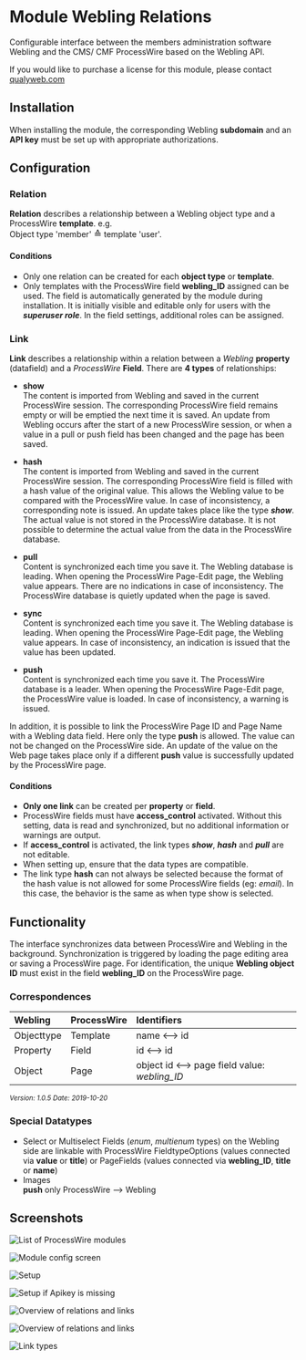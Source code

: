 Module Webling Relations
=========================

Configurable interface between the members administration software Webling and the CMS/ CMF ProcessWire based on the Webling API.

If you would like to purchase a license for this module, please contact [qualyweb.com](https://qualyweb.com/en/contact/)

## Installation

When installing the module, the corresponding Webling **subdomain** and an **API key** must be set up with appropriate authorizations.

## Configuration

### Relation
**Relation** describes a relationship between a Webling object type and a ProcessWire **template**. e.g.  
Object type 'member' <big>&#x2259;</big> template 'user'.

#### Conditions
+ Only one relation can be created for each **object type** or **template**.
+ Only templates with the ProcessWire field **webling_ID** assigned can be used. The field is automatically generated by the module during installation. It is initially visible and editable only for users with the _**superuser role**_. In the field settings, additional roles can be assigned.

### Link
**Link** describes a relationship within a relation between a *Webling* **property** (datafield) and a *ProcessWire* **Field**. There are **4 types** of relationships:

+ **show**  
	The content is imported from Webling and saved in the current ProcessWire session. The corresponding ProcessWire field remains empty or will be emptied the next time it is saved. An update from Webling occurs after the start of a new ProcessWire session, or when a value in a pull or push field has been changed and the page has been saved.
	
+ **hash**  
	The content is imported from Webling and saved in the current ProcessWire session. The corresponding ProcessWire field is filled with a hash value of the original value. This allows the Webling value to be compared with the ProcessWire value. In case of inconsistency, a corresponding note is issued. An update takes place like the type _**show**_. The actual value is not stored in the ProcessWire database. It is not possible to determine the actual value from the data in the ProcessWire database.
	
+ **pull**	  
	Content is synchronized each time you save it. The Webling database is leading. When opening the ProcessWire Page-Edit page, the Webling value appears. There are no indications in case of inconsistency. The ProcessWire database is quietly updated when the page is saved.
	
+ **sync**  
	Content is synchronized each time you save it. The Webling database is leading. When opening the ProcessWire Page-Edit page, the Webling value appears. In case of inconsistency, an indication is issued that the value has been updated.
	
+ **push**  
	Content is synchronized each time you save it. The ProcessWire database is a leader. When opening the ProcessWire Page-Edit page, the ProcessWire value is loaded. In case of inconsistency, a warning is issued.
	
In addition, it is possible to link the ProcessWire Page ID and Page Name with a Webling data field. Here only the type **push** is allowed. The value can not be changed on the ProcessWire side. An update of the value on the Web page takes place only if a different **push** value is successfully updated by the ProcessWire page.

#### Conditions
+ **Only one link** can be created per **property** or **field**.
+ ProcessWire fields must have **access_control** activated. Without this setting, data is read and synchronized, but no additional information or warnings are output.
+ If **access_control** is activated, the link types _**show**_, _**hash**_ and _**pull**_ are not editable.
+ When setting up, ensure that the data types are compatible.
+ The link type **hash** can not always be selected because the format of the hash value is not allowed for some ProcessWire fields (eg: *email*). In this case, the behavior is the same as when type show is selected.

## Functionality

The interface synchronizes data between ProcessWire and Webling in the background. Synchronization is triggered by loading the page editing area or saving a ProcessWire page. For identification, the unique **Webling object ID** must exist in the field **webling_ID** on the ProcessWire page.

### Correspondences

| Webling | ProcessWire | Identifiers |
|:--|:--|:--|
| Objecttype | Template | name &xharr; id |
| Property | Field | id &xharr; id |
| Object | Page | object id &xharr; page field value: *webling_ID* |

<small>_Version: 1.0.5 Date: 2019-10-20_</small>

### Special Datatypes
+ Select or Multiselect Fields (*enum*, *multienum* types) on the Webling side are linkable with ProcessWire FieldtypeOptions (values connected via **value** or **title**) or PageFields (values connected via **webling_ID**, **title** or **name**)
+ Images  
	**push** only ProcessWire &xrarr; Webling
	
## Screenshots

![List of ProcessWire modules](screenshots/install-1-general.png)

![Module config screen](screenshots/install-2-modul-config.png)

![Setup](screenshots/setup-1-path.png)

![Setup if Apikey is missing](screenshots/setup-2-missingapikey.png)

![Overview of relations and links](screenshots/setup-8-full.png)

![Overview of relations and links](screenshots/setup-4-relation-create-object.png)

![Link types](screenshots/setup-7-link-types.png)